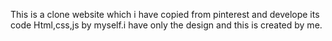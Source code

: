 This is a clone website which i have copied from pinterest and develope its code Html,css,js by myself.i have only the design and this is created by me.
